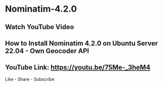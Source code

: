 # Nominatim-4.2.0

## Watch YouTube Video
## How to Install Nominatim 4.2.0 on Ubuntu Server 22.04 - Own Geocoder API
## YouTube Link: https://youtu.be/75Me-_3heM4
Like - Share - Subscribe
